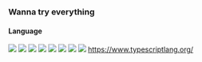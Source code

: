 ### Wanna try everything

<!--
**AgarthaSF/AgarthaSF** is a ✨ _special_ ✨ repository because its `README.md` (this file) appears on your GitHub profile.

Here are some ideas to get you started:

- 🔭 I’m currently working on ...
- 🌱 I’m currently learning ...
- 👯 I’m looking to collaborate on ...
- 🤔 I’m looking for help with ...
- 💬 Ask me about ...
- 📫 How to reach me: ...
- 😄 Pronouns: ...
- ⚡ Fun fact: ...
-->

#### Language
[![](https://img.shields.io/badge/-C/C%2B%2B-007396?style=plastic&logo=c%2B%2B&logoColor=ffffff)](http://gcc.gnu.org/)
[![](https://img.shields.io/badge/-Python-3776AB?style=plastic&logo=python&logoColor=ffffff)](https://www.python.org/)
[![](https://img.shields.io/badge/-Java-purple?style=plastic&logo=java&logoColor=ffffff)](https://www.java.com/)
[![](https://img.shields.io/badge/-Golang-blue?style=plastic&logo=go&logoColor=ffffff)](https://golang.google.com/)
[![](https://img.shields.io/badge/-JavaScript-purple?style=plastic&logo=javascript&logoColor=ffffff)](https://www.javascript.com/)
[![](https://img.shields.io/badge/-TypeScript-purple?style=plastic&logo=typescript&logoColor=ffffff)](https://www.typescriptlang.org/)
[![](https://img.shields.io/badge/-React-purple?style=plastic&logo=javascript&logoColor=ffffff)](https://reactjs.org/)
[![](https://img.shields.io/badge/-Vue-purple?style=plastic&logo=javascript&logoColor=ffffff)](https://vuejs.org/)
https://www.typescriptlang.org/
